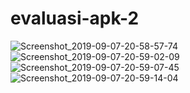 # evaluasi-apk-2
![Screenshot_2019-09-07-20-58-57-74](https://user-images.githubusercontent.com/52729176/64475977-90c9b480-d1b3-11e9-9f41-8b6e1a9b0d21.png)
![Screenshot_2019-09-07-20-59-02-09](https://user-images.githubusercontent.com/52729176/64475987-b3f46400-d1b3-11e9-8b83-058e5aaf05ba.png)
![Screenshot_2019-09-07-20-59-07-45](https://user-images.githubusercontent.com/52729176/64475998-c2428000-d1b3-11e9-87fc-77b7f3edee23.png)
![Screenshot_2019-09-07-20-59-14-04](https://user-images.githubusercontent.com/52729176/64476003-cf5f6f00-d1b3-11e9-8f07-3360c8d740e3.png)
